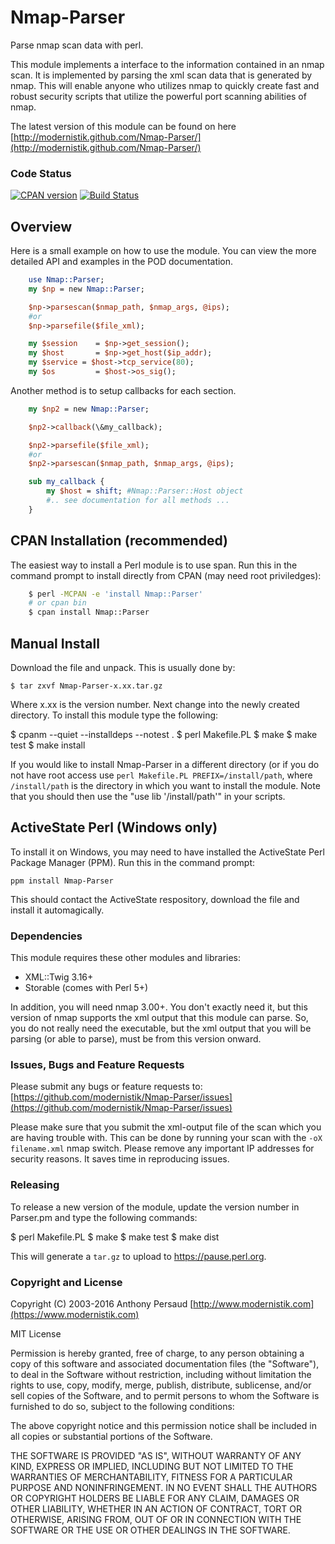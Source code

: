 # Nmap-Parser
Parse nmap scan data with perl.

This module implements a interface to the information contained in an nmap scan. It is implemented by parsing the xml scan data that is generated by nmap. This will enable anyone who utilizes nmap to quickly create fast and robust security scripts that utilize the powerful port scanning abilities of nmap.

The latest version of this module can be found on here [http://modernistik.github.com/Nmap-Parser/](http://modernistik.github.com/Nmap-Parser/)

### Code Status
[![CPAN version](https://badge.fury.io/pl/Nmap-Parser.svg)](https://badge.fury.io/pl/Nmap-Parser)
[![Build Status](https://travis-ci.org/modernistik/Nmap-Parser.svg?branch=master)](https://travis-ci.org/modernistik/Nmap-Parser)

## Overview
Here is a small example on how to use the module. You can view the more detailed API and examples in the POD documentation.

```perl
    use Nmap::Parser;
    my $np = new Nmap::Parser;

    $np->parsescan($nmap_path, $nmap_args, @ips);
    #or
    $np->parsefile($file_xml);

    my $session    = $np->get_session();
    my $host       = $np->get_host($ip_addr);
    my $service = $host->tcp_service(80);
    my $os         = $host->os_sig();
```

Another method is to setup callbacks for each section.

```perl
    my $np2 = new Nmap::Parser;

    $np2->callback(\&my_callback);

    $np2->parsefile($file_xml);
    #or
    $np2->parsescan($nmap_path, $nmap_args, @ips);

    sub my_callback {
	    my $host = shift; #Nmap::Parser::Host object
    	#.. see documentation for all methods ...
    }
```   

## CPAN Installation (recommended)
The easiest way to install a Perl module is to use span. Run this in the command prompt to install directly from CPAN (may need root priviledges):

```bash
	$ perl -MCPAN -e 'install Nmap::Parser'
	# or cpan bin
	$ cpan install Nmap::Parser
```

## Manual Install
Download the file and unpack. This is usually done by:

	$ tar zxvf Nmap-Parser-x.xx.tar.gz

Where x.xx is the version number. Next change into the newly created directory. To install this module type the following:

  $ cpanm --quiet --installdeps --notest .
	$ perl Makefile.PL
	$ make
	$ make test
	$ make install

If you would like to install Nmap-Parser in a different directory (or if you do
not have root access use `perl Makefile.PL PREFIX=/install/path`, where
`/install/path` is the directory in which you want to install the module. Note
that you should then use the "use lib '/install/path'" in your scripts.

## ActiveState Perl (Windows only)
To install it on Windows, you may need to have installed the ActiveState Perl Package Manager (PPM). Run this in the command prompt:

	ppm install Nmap-Parser

This should contact the ActiveState respository, download the file and install it automagically.

### Dependencies
This module requires these other modules and libraries:

* XML::Twig 3.16+
* Storable (comes with Perl 5+)

In addition, you will need nmap 3.00+. You don't exactly need it, but this
version of nmap supports the xml output that this module can parse. So, you do
not really need the executable, but the xml output that you will be parsing
(or able to parse), must be from this version onward.

### Issues, Bugs and Feature Requests
Please submit any bugs or feature requests to: [https://github.com/modernistik/Nmap-Parser/issues](https://github.com/modernistik/Nmap-Parser/issues)

Please make sure that you submit the xml-output file of the scan which you are having
trouble with. This can be done by running your scan with the `-oX filename.xml` nmap switch. Please remove any important IP addresses for security reasons. It saves time in reproducing issues.

### Releasing
To release a new version of the module, update the version number in Parser.pm and type the following commands:

  $ perl Makefile.PL
  $ make
  $ make test
  $ make dist

This will generate a `tar.gz` to upload to https://pause.perl.org.

### Copyright and License
Copyright (C) 2003-2016 Anthony Persaud [http://www.modernistik.com](https://www.modernistik.com)

MIT License

Permission is hereby granted, free of charge, to any person obtaining a copy
of this software and associated documentation files (the "Software"), to deal
in the Software without restriction, including without limitation the rights
to use, copy, modify, merge, publish, distribute, sublicense, and/or sell
copies of the Software, and to permit persons to whom the Software is
furnished to do so, subject to the following conditions:

The above copyright notice and this permission notice shall be included in
all copies or substantial portions of the Software.

THE SOFTWARE IS PROVIDED "AS IS", WITHOUT WARRANTY OF ANY KIND, EXPRESS OR
IMPLIED, INCLUDING BUT NOT LIMITED TO THE WARRANTIES OF MERCHANTABILITY,
FITNESS FOR A PARTICULAR PURPOSE AND NONINFRINGEMENT. IN NO EVENT SHALL THE
AUTHORS OR COPYRIGHT HOLDERS BE LIABLE FOR ANY CLAIM, DAMAGES OR OTHER
LIABILITY, WHETHER IN AN ACTION OF CONTRACT, TORT OR OTHERWISE, ARISING FROM,
OUT OF OR IN CONNECTION WITH THE SOFTWARE OR THE USE OR OTHER DEALINGS IN
THE SOFTWARE.

